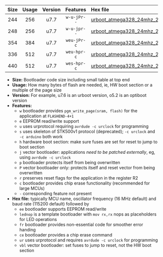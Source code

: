 |Size|Usage|Version|Features|Hex file|
|:-:|:-:|:-:|:-:|:--|
|244|256|u7.7|`w-u-jPr--`|[urboot_atmega328_24mhz_230400bps_lednop_ur_vbl.hex](https://raw.githubusercontent.com/stefanrueger/urboot.hex/main/mcus/atmega328/fcpu_24mhz/230400_bps/urboot_atmega328_24mhz_230400bps_lednop_ur_vbl.hex)|
|248|256|u7.7|`w-u-jpr--`|[urboot_atmega328_24mhz_230400bps_lednop_fr_ur_vbl.hex](https://raw.githubusercontent.com/stefanrueger/urboot.hex/main/mcus/atmega328/fcpu_24mhz/230400_bps/urboot_atmega328_24mhz_230400bps_lednop_fr_ur_vbl.hex)|
|354|384|u7.7|`weu-jPr-c`|[urboot_atmega328_24mhz_230400bps_ee_lednop_fr_ce_ur_vbl.hex](https://raw.githubusercontent.com/stefanrueger/urboot.hex/main/mcus/atmega328/fcpu_24mhz/230400_bps/urboot_atmega328_24mhz_230400bps_ee_lednop_fr_ce_ur_vbl.hex)|
|336|512|u7.7|`weu-hpr-c`|[urboot_atmega328_24mhz_230400bps_ee_lednop_fr_ce_ur.hex](https://raw.githubusercontent.com/stefanrueger/urboot.hex/main/mcus/atmega328/fcpu_24mhz/230400_bps/urboot_atmega328_24mhz_230400bps_ee_lednop_fr_ce_ur.hex)|
|440|512|u7.7|`wes-hpr-c`|[urboot_atmega328_24mhz_230400bps_ee_lednop_fr_ce.hex](https://raw.githubusercontent.com/stefanrueger/urboot.hex/main/mcus/atmega328/fcpu_24mhz/230400_bps/urboot_atmega328_24mhz_230400bps_ee_lednop_fr_ce.hex)|

- **Size:** Bootloader code size including small table at top end
- **Usage:** How many bytes of flash are needed, ie, HW boot section or a multiple of the page size
- **Version:** For example, u7.6 is an urboot version, o5.2 is an optiboot version
- **Features:**
  + `w` bootloader provides `pgm_write_page(sram, flash)` for the application at `FLASHEND-4+1`
  + `e` EEPROM read/write support
  + `u` uses urprotocol requiring `avrdude -c urclock` for programming
  + `s` uses skeleton of STK500v1 protocol (deprecated); `-c urclock` and `-c arduino` both work
  + `h` hardware boot section: make sure fuses are set for reset to jump to boot section
  + `j` vector bootloader: applications *need to be patched externally*, eg, using `avrdude -c urclock`
  + `p` bootloader protects itself from being overwritten
  + `P` vector bootloader only: protects itself and reset vector from being overwritten
  + `r` preserves reset flags for the application in the register R2
  + `c` bootloader provides chip erase functionality (recommended for large MCUs)
  + `-` corresponding feature not present
- **Hex file:** typically MCU name, oscillator frequency (16 MHz default) and baud rate (115200 default) followed by
  + `ee` bootloader supports EEPROM read/write
  + `lednop` is a template bootloader with `mov rx,rx` nops as placeholders for LED operations
  + `fr` bootloader provides non-essential code for smoother error handing
  + `ce` bootloader provides a chip erase command
  + `ur` uses urprotocol and requires `avrdude -c urclock` for programming
  + `vbl` vector bootloader: set fuses to jump to reset, not the HW boot section

